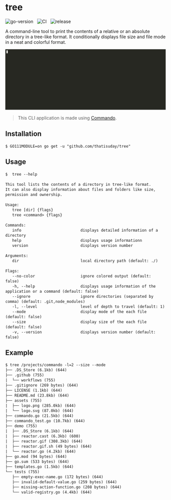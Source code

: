 # tree
![go-version](https://img.shields.io/github/go-mod/go-version/thatisuday/tree?label=Go%20Version) &nbsp;
![CI](https://github.com/thatisuday/tree/workflows/CI/badge.svg?style=flat-square) &nbsp;
![release](https://github.com/thatisuday/tree/workflows/release/badge.svg?style=flat-square)

A command-line tool to print the contents of a relative or an absolute directory in a tree-like format. It conditionally displays file size and file mode in a neat and colorful format.

![demo](/assets/demo.gif)

> This CLI application is made using [Commando](https://github.com/thatisuday/commando).

## Installation
```
$ GO111MODULE=on go get -u "github.com/thatisuday/tree"
```

## Usage
```
$  tree --help

This tool lists the contents of a directory in tree-like format.
It can also display information about files and folders like size, permission and ownership.

Usage:
   tree [dir] {flags}
   tree <command> {flags}

Commands: 
   info                          displays detailed information of a directory
   help                          displays usage informationn
   version                       displays version number

Arguments: 
   dir                           local directory path (default: ./)

Flags: 
   --no-color                    ignore colored output (default: false)
   -h, --help                    displays usage information of the application or a command (default: false)
   --ignore                      ignore directories (separated by comma) (default: .git,node_modules)
   -l, --level                   level of depth to travel (default: 1)
   --mode                        display mode of the each file (default: false)
   --size                        display size of the each file (default: false)
   -v, --version                 displays version number (default: false)
```

## Example
```
$ tree /projects/commando -l=2 --size --mode
├── .DS_Store (6.1kb) (644)
├── .github (755)
|  └── workflows (755)
├── .gitignore (269 bytes) (644)
├── LICENSE (1.1kb) (644)
├── README.md (23.8kb) (644)
├── assets (755)
|  ├── logo.png (285.0kb) (644)
|  └── logo.svg (87.0kb) (644)
├── commando.go (21.5kb) (644)
├── commando_test.go (10.7kb) (644)
├── demo (755)
|  ├── .DS_Store (6.1kb) (644)
|  ├── reactor.cast (6.3kb) (600)
|  ├── reactor.gif (308.3kb) (644)
|  ├── reactor.gif.sh (49 bytes) (644)
|  └── reactor.go (4.2kb) (644)
├── go.mod (94 bytes) (644)
├── go.sum (533 bytes) (644)
├── templates.go (1.5kb) (644)
└── tests (755)
   ├── empty-exec-name.go (172 bytes) (644)
   ├── invalid-default-value.go (259 bytes) (644)
   ├── missing-action-function.go (208 bytes) (644)
   └── valid-registry.go (4.4kb) (644)
```
